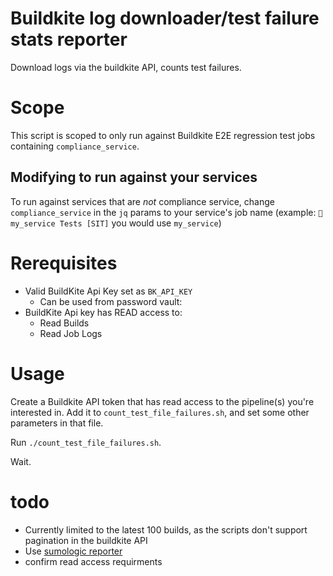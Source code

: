 # Buildkite log downloader/test failure stats reporter

Download logs via the buildkite API, counts test failures.

# Scope
This script is scoped to only run against Buildkite E2E regression test jobs containing `compliance_service`.

## Modifying to run against your services
To run against services that are _not_ compliance service, change `compliance_service` in the `jq` params to your service's job name (example: `🔨 my_service Tests [SIT]` you would use `my_service`)


# Rerequisites
- Valid BuildKite Api Key set as `BK_API_KEY`
  - Can be used from password vault: 
- BuildKite Api key has READ access to:
  - Read Builds
  - Read Job Logs

# Usage
Create a Buildkite API token that has read access to the pipeline(s) you're
interested in. Add it to `count_test_file_failures.sh`, and set some other
parameters in that file.

Run `./count_test_file_failures.sh`.

Wait.

# todo
- Currently limited to the latest 100 builds, as the scripts don't support
  pagination in the buildkite API
- Use [sumologic reporter](https://webdriver.io/docs/sumologic-reporter/)
- confirm read access requirments